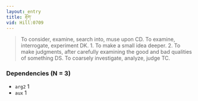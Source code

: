 ```yaml
---
layout: entry
title: རྟོག་
vid: Hill:0709
---
```

> To consider, examine, search into, muse upon CD. To examine, interrogate, experiment DK. 1. To make a small idea deeper. 2. To make judgments, after carefully examining the good and bad qualities of something DS. To coarsely investigate, analyze, judge TC.
### Dependencies (N = 3)
* `arg2` 1
* `aux` 1
